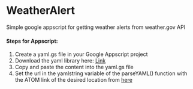 # WeatherAlert
Simple google appscript for getting weather alerts from weather.gov API

#### Steps for Appscript:
1. Create a yaml.gs file in your Google Appscript project
2. Download the yaml library here: [Link](https://code.google.com/archive/p/javascript-yaml-parser/downloads)
3. Copy and paste the content into the yaml.gs file
4. Set the url in the yamlstring variable of the parseYAML() function with the ATOM link of the desired location from [here](https://alerts-v2.weather.gov/)
